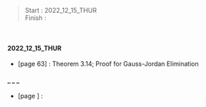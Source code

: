 >Start   : 2022_12_15_THUR<br>
>Finish  : 

<br>

#### 2022_12_15_THUR 
- [page 63] : Theorem 3.14; Proof for Gauss-Jordan Elimination

#### _ _ _ 
- [page ] : 